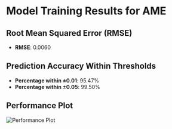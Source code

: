 # Model Training Results for AME

## Root Mean Squared Error (RMSE)
- **RMSE**: 0.0060

## Prediction Accuracy Within Thresholds
- **Percentage within ±0.01**: 95.47%
- **Percentage within ±0.05**: 99.50%

## Performance Plot
![Performance Plot](../imgs/AME.png)
